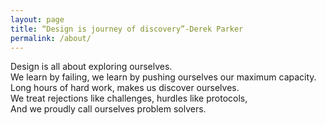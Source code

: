 ```yaml
---
layout: page
title: “Design is journey of discovery”-Derek Parker
permalink: /about/
---
```

Design is all about exploring ourselves.
<br/>We learn by failing, we learn by pushing ourselves our maximum capacity.
<br/>Long hours of hard work, makes us discover ourselves.
<br/>We treat rejections like challenges, hurdles like protocols,
<br/>And we proudly call ourselves problem solvers.
